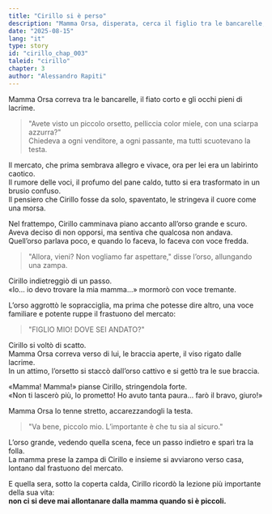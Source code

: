 ```yaml
---
title: "Cirillo si è perso"
description: "Mamma Orsa, disperata, cerca il figlio tra le bancarelle; Cirillo resiste all’orso cattivo, finché la mamma lo ritrova, e lo stringe in un abbraccio pieno di sollievo e amore."
date: "2025-08-15"
lang: "it"
type: story
id: "cirillo_chap_003"
taleid: "cirillo"
chapter: 3
author: "Alessandro Rapiti"
---
```


Mamma Orsa correva tra le bancarelle, il fiato corto e gli occhi pieni di lacrime.  
> "Avete visto un piccolo orsetto, pelliccia color miele, con una sciarpa azzurra?"  
Chiedeva a ogni venditore, a ogni passante, ma tutti scuotevano la testa.

Il mercato, che prima sembrava allegro e vivace, ora per lei era un labirinto caotico.  
Il rumore delle voci, il profumo del pane caldo, tutto si era trasformato in un brusio confuso.  
Il pensiero che Cirillo fosse da solo, spaventato, le stringeva il cuore come una morsa.

Nel frattempo, Cirillo camminava piano accanto all’orso grande e scuro.  
Aveva deciso di non opporsi, ma sentiva che qualcosa non andava.  
Quell’orso parlava poco, e quando lo faceva, lo faceva con voce fredda.

> "Allora, vieni? Non vogliamo far aspettare," disse l’orso, allungando una zampa.

Cirillo indietreggiò di un passo.  
«Io… io devo trovare la mia mamma…» mormorò con voce tremante.

L’orso aggrottò le sopracciglia, ma prima che potesse dire altro, una voce familiare e potente ruppe il frastuono del mercato:  
> "FIGLIO MIO! DOVE SEI ANDATO?"

Cirillo si voltò di scatto.  
Mamma Orsa correva verso di lui, le braccia aperte, il viso rigato dalle lacrime.  
In un attimo, l’orsetto si staccò dall’orso cattivo e si gettò tra le sue braccia.

«Mamma! Mamma!» pianse Cirillo, stringendola forte.  
«Non ti lascerò più, lo prometto! Ho avuto tanta paura… farò il bravo, giuro!»

Mamma Orsa lo tenne stretto, accarezzandogli la testa.  
> "Va bene, piccolo mio. L’importante è che tu sia al sicuro."

L’orso grande, vedendo quella scena, fece un passo indietro e sparì tra la folla.  
La mamma prese la zampa di Cirillo e insieme si avviarono verso casa, lontano dal frastuono del mercato.

E quella sera, sotto la coperta calda, Cirillo ricordò la lezione più importante della sua vita:  
**non ci si deve mai allontanare dalla mamma quando si è piccoli.**


